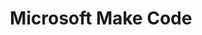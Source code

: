 ---
type: framework
cloudinary_convert: false
published: published
slug: makecode
title: Microsoft Make Code
start: January 01, 2000
---